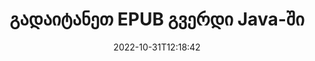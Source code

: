 ---
############################# Static ############################
layout: "auto-gen-merger"
date: 2022-10-31T12:18:42
draft: false
otherformats: html mht mhtml odp ods odt one otp ott pdf pps ppsx ppt pptx rtf tex

############################# Head ############################
head_title: "გადაიტანეთ EPUB გვერდი Java-ში"
head_description: "გადაიტანეთ გვერდები EPUB დოკუმენტში Java-ში ნებისმიერ პოზიციაზე დოკუმენტების შერწყმის API-ის გამოყენებით."

############################# Header ############################
title: "გადაიტანეთ EPUB გვერდი Java-ში"
description: "გადაიტანეთ EPUB გვერდი Java კოდის რამდენიმე ხაზით."
bg_image: "https://cms.admin.containerize.com/templates/aspose/App_Themes/V3/images/bg/header1.png"
bg_overlay: false
button:
    enable: true
    icon: "fas fa-arrow-down"
    label: "ჩამოტვირთეთ უფასო საცდელი"
    link: "https://downloads.groupdocs.com/merger/java"

############################# SubMenu ############################
submenu:
    enable: true

    left:
        img_alt: "GroupDocs.Merger for Java"
        image: "https://cms.admin.containerize.com/templates/groupdocs/images/product-logos/90x90-noborder/groupdocs-merger-java.png"
        product: "GroupDocs.Merger"
        platform: "Java"

    middle:
        button:

            # button loop
            - link: "https://apireference.groupdocs.com/merger/java"
              text: "API მითითება"

            # button loop
            - link: "https://github.com/groupdocs-merger"
              text: "კოდის მაგალითები"

            # button loop
            - link: "https://products.groupdocs.app/merger/family"
              text: "ცოცხალი დემო"

            # button loop
            - link: "https://purchase.groupdocs.com/pricing/merger/java"
              text: "ფასი"

    right:
        link_download: "https://downloads.groupdocs.com/merger"
        link_learn: "https://docs.groupdocs.com/merger/java"
        link_buy: "https://purchase.groupdocs.com"

############################# About ############################
about:
    enable: true
    title: "GroupDocs.Merger for Java API-ს შესახებ"
    content: |
        [GroupDocs.Merger for Java](/ka/merger/java/) გთავაზობთ მარტივ გადაწყვეტას უსაფრთხოდ შერწყმისა და გაყოფისთვის დოკუმენტის ფორმატების ფართო სპექტრს შორის, PDF, Microsoft Office (Word, Excel, PowerPoint) შორის. , OneNote), OpenDocument, HTML, სურათები და მრავალი სხვა Java აპლიკაციებში. კოდის მხოლოდ რამდენიმე სტრიქონის დამატებით, შეასრულეთ დოკუმენტის რამდენიმე ოპერაცია, როგორიცაა გადატანა, ამოღება, როტაცია, გაცვლა, ამონაწერი ან შეცვალეთ გვერდების ორიენტაცია დოკუმენტებში. დოკუმენტების გაერთიანების API ასევე მხარს უჭერს დოკუმენტის გვერდების გადახედვას, როგორც გამოსახულება დოკუმენტის სტრუქტურის, ფორმატირებისა და გვერდის შინაარსის გასაანალიზებლად.
        
        GroupDocs.Merger API არის სწორი არჩევანი კორპორატიული გადაწყვეტილებებისთვის, რომლებსაც სჭირდებათ ფაილის გვერდის გადაადგილების ფუნქციები. ეს API-ები კარგად არის მხარდაჭერილი ყველა ძირითად ოპერაციულ სისტემასა და პლატფორმაზე, მათ შორის J2SE 7.0 (1.7), J2SE 8.0 (1.8), Java 10.

############################# Steps ############################
steps:
    enable: true
    title_left: "გადაიტანეთ EPUB ფაილის გვერდი Java-ში"
    content_left: |
        [GroupDocs.Merger for Java](/ka/merger/java/) უადვილებს Java დეველოპერებს გვერდების გადატანას EPUB ფაილში რამდენიმე მარტივი ნაბიჯის განხორციელებით .
        
        * ინიციალიზაცია **MoveOptions** მიმდინარე და ახალი გვერდის ნომრების დასაზუსტებლად.
        * შექმენით **Merger**-ის ახალი ეგზემპლარი და გადაიტანეთ წყაროს დოკუმენტის გზა კონსტრუქტორის პარამეტრად.
        * დარეკეთ **movePage** და გაიარეთ **MoveOptions** ობიექტი.
        * დარეკეთ **save** და მიუთითეთ ფაილის გზა შედეგი დოკუმენტის შესანახად.

    title_right: "სისტემის მოთხოვნები"
    content_right: |
        GroupDocs.Merger for Java API-ები მხარდაჭერილია ყველა ძირითად პლატფორმაზე და ოპერაციულ სისტემაზე. ქვემოთ მოცემული კოდის შესრულებამდე, დარწმუნდით, რომ თქვენს სისტემაში დაინსტალირებული გაქვთ შემდეგი წინაპირობები.

        * ოპერაციული სისტემები: Microsoft Windows, Linux, MacOS
        * განვითარების გარემო: NetBeans, IntelliJ IDEA, Eclipse
        * ჩარჩოები: J2SE 7.0 (1.7), J2SE 8.0 (1.8), Java 10
        * ჩამოტვირთეთ GroupDocs.Merger for Java-ის უახლესი ვერსია [Maven](https://repository.groupdocs.com/webapp/#/artifacts/browse/tree/General/repo/com/groupdocs/groupdocs-merger)
         
    code: |
     {{% merger/additional-styles %}}
     {{< merger/code-merger title="როგორ გადავიტანოთ EPUB ფაილის გვერდები Java-ის მაგალითის კოდის გამოყენებით">}}

        ```java    
        // გადაიტანეთ EPUB ფაილის გვერდები GroupDocs.Merger API-ს გამოყენებით
        int pageNumber = 6;
        int newPageNumber = 1;

        // მოახდინეთ MoveOptions კლასის ინიცირება, რათა მიუთითოთ მიმდინარე და ახალი გვერდის ნომრები
        MoveOptions moveOptions = new MoveOptions(pageNumber, newPageNumber);

        // მყისიერი შერწყმა შეყვანით EPUB დოკუმენტით
        Merger merger = new Merger("input.epub");

        // გამოიძახეთ movePage მეთოდი და გადაეცით მას MoveOptions ობიექტი
        merger.movePage(moveOptions);
    
        // გამოიძახეთ შენახვის მეთოდი და გაიარეთ სასურველი ფაილის გზა გამომავალი დოკუმენტის შესანახად
        merger.save("output.epub");
        ```
     {{< /merger/code-merger >}}

############################# Demos ############################
demos:
    enable: true
    title: "ცოცხალი დემო - გადატანა EPUB გვერდის ონლაინ რეჟიმში"
    content: |
       გადაიტანეთ EPUB ფაილის გვერდები ახლავე, ეწვიეთ [GroupDocs.Merger Live Demos](https://products.groupdocs.app/splitter/move-pages/epub) ვებსაიტს.
       ცოცხალი დემოს აქვს შემდეგი უპირატესობები.
        
############################# About Formats ############################
about_formats:
    enable: true

############################# More Formats ############################
more_formats:
    enable: true
    title: "სხვა დოკუმენტის ფორმატების გვერდების გადატანა"
    content: |
        Java დოკუმენტების გაერთიანება და გაყოფა API ფაილის ფორმატებისა და სურათებისთვის. გადაიტანეთ ზოგიერთი პოპულარული ფაილის ფორმატი, როგორც ეს მოცემულია ქვემოთ.

############################# Back to top ###############################
back_to_top:
    enable: true
---